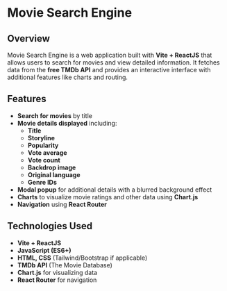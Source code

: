 # **Movie Search Engine**  

## **Overview**  
Movie Search Engine is a web application built with **Vite + ReactJS** that allows users to search for movies and view detailed information. It fetches data from the **free TMDb API** and provides an interactive interface with additional features like charts and routing.  

## **Features**  
- **Search for movies** by title  
- **Movie details displayed** including:  
  - **Title**  
  - **Storyline**  
  - **Popularity**  
  - **Vote average**  
  - **Vote count**  
  - **Backdrop image**  
  - **Original language**  
  - **Genre IDs**  
- **Modal popup** for additional details with a blurred background effect  
- **Charts** to visualize movie ratings and other data using **Chart.js**  
- **Navigation** using **React Router**  

## **Technologies Used**  
- **Vite + ReactJS**  
- **JavaScript (ES6+)**  
- **HTML, CSS** (Tailwind/Bootstrap if applicable)  
- **TMDb API** (The Movie Database)  
- **Chart.js** for visualizing data  
- **React Router** for navigation  

